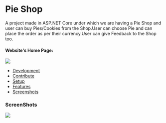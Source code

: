# Pie Shop
A project made in ASP.NET Core under which we are having a Pie Shop and user can buy Pies/Cookies from the Shop.User can choose Pie and can place the order as per their currency.User can give Feedback to the Shop too.

#### Website's Home Page:
![](https://github.com/DhruvKinger/EnterPriseApplication/blob/master/Forgithub/Screenshot%20(561).png)

+ [Development](#development)
+ [Contribute](#contribute)
+ [Setup](#setup)
+ [Features](#features)
+ [Screenshots](#screenshots)

### ScreenShots
![](https://github.com/DhruvKinger/EnterPriseApplication/blob/master/Forgithub/Screenshot%20(561).png)

